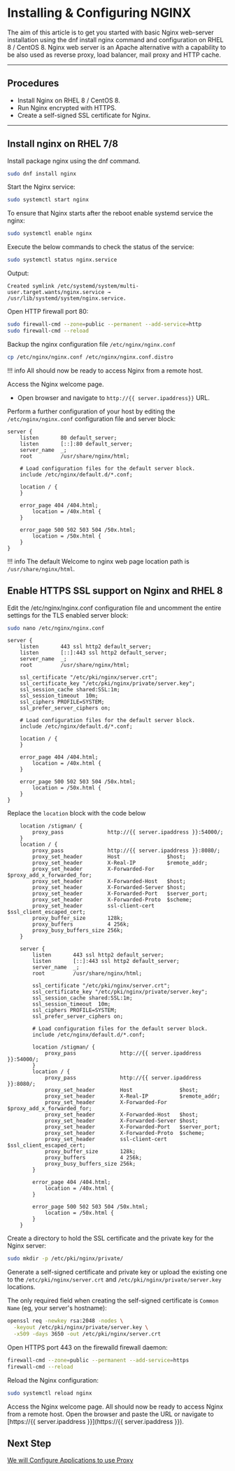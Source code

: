 
# Installing & Configuring NGINX
The aim of this article is to get you started with basic Nginx web-server installation using the dnf 
install nginx command and configuration on RHEL 8 / CentOS 8. Nginx web server is an Apache alternative 
with a capability to be also used as reverse proxy, load balancer, mail proxy and HTTP cache.

---
## Procedures
* Install Nginx on RHEL 8 / CentOS 8.
* Run Nginx encrypted with HTTPS.
* Create a self-signed SSL certificate for Nginx.
---

## Install nginx on RHEL 7/8
Install package nginx using the dnf command.
```sh
sudo dnf install nginx
```

Start the Nginx service:
```sh
sudo systemctl start nginx
```

To ensure that Nginx starts after the reboot enable systemd service the nginx:
```sh
sudo systemctl enable nginx
```

Execute the below commands to check the status of the service:
``` bash
sudo systemctl status nginx.service
```

Output:
```console
Created symlink /etc/systemd/system/multi-user.target.wants/nginx.service → /usr/lib/systemd/system/nginx.service.
```

Open HTTP firewall port 80:
```sh
sudo firewall-cmd --zone=public --permanent --add-service=http
sudo firewall-cmd --reload
```

Backup the nginx configuration file `/etc/nginx/nginx.conf`
```sh
cp /etc/nginx/nginx.conf /etc/nginx/nginx.conf.distro
```


!!! info
    All should now be ready to access Nginx from a remote host. 

Access the Nginx welcome page.

* Open browser and navigate to `http://{{ server.ipaddress}}` URL.

Perform a further configuration of your host by editing the `/etc/nginx/nginx.conf` configuration file and server block: 

```console
server {
    listen       80 default_server;
    listen       [::]:80 default_server;
    server_name  _;
    root         /usr/share/nginx/html;

    # Load configuration files for the default server block.
    include /etc/nginx/default.d/*.conf;

    location / {
    }

    error_page 404 /404.html;
        location = /40x.html {
    }

    error_page 500 502 503 504 /50x.html;
        location = /50x.html {
    }
}
```
!!! info
    The default Welcome to nginx web page location path is `/usr/share/nginx/html`.

## Enable HTTPS SSL support on Nginx and RHEL 8
Edit the /etc/nginx/nginx.conf configuration file and uncomment the entire settings for the TLS enabled server block:

```sh
sudo nano /etc/nginx/nginx.conf
```

```console title="Before"
server {
    listen       443 ssl http2 default_server;
    listen       [::]:443 ssl http2 default_server;
    server_name  _;
    root         /usr/share/nginx/html;

    ssl_certificate "/etc/pki/nginx/server.crt";
    ssl_certificate_key "/etc/pki/nginx/private/server.key";
    ssl_session_cache shared:SSL:1m;
    ssl_session_timeout  10m;
    ssl_ciphers PROFILE=SYSTEM;
    ssl_prefer_server_ciphers on;

    # Load configuration files for the default server block.
    include /etc/nginx/default.d/*.conf;

    location / {
    }

    error_page 404 /404.html;
        location = /40x.html {
    }

    error_page 500 502 503 504 /50x.html;
        location = /50x.html {
    }
}
```

Replace the `location` block with the code below

```console
    location /stigman/ {
        proxy_pass              http://{{ server.ipaddress }}:54000/;
    }        
    location / {
        proxy_pass              http://{{ server.ipaddress }}:8080/;
        proxy_set_header        Host               $host;
        proxy_set_header        X-Real-IP          $remote_addr;
        proxy_set_header        X-Forwarded-For    $proxy_add_x_forwarded_for;
        proxy_set_header        X-Forwarded-Host   $host;
        proxy_set_header        X-Forwarded-Server $host;
        proxy_set_header        X-Forwarded-Port   $server_port;
        proxy_set_header        X-Forwarded-Proto  $scheme;
        proxy_set_header        ssl-client-cert    $ssl_client_escaped_cert;
        proxy_buffer_size       128k;
        proxy_buffers           4 256k;
        proxy_busy_buffers_size 256k;
    }
```

```console title="After"
    server {
        listen       443 ssl http2 default_server;
        listen       [::]:443 ssl http2 default_server;
        server_name  _;
        root         /usr/share/nginx/html;

        ssl_certificate "/etc/pki/nginx/server.crt";
        ssl_certificate_key "/etc/pki/nginx/private/server.key";
        ssl_session_cache shared:SSL:1m;
        ssl_session_timeout  10m;
        ssl_ciphers PROFILE=SYSTEM;
        ssl_prefer_server_ciphers on;
        
        # Load configuration files for the default server block.
        include /etc/nginx/default.d/*.conf;

        location /stigman/ {
            proxy_pass              http://{{ server.ipaddress }}:54000/;
        }        
        location / {
            proxy_pass              http://{{ server.ipaddress }}:8080/;
            proxy_set_header        Host               $host;
            proxy_set_header        X-Real-IP          $remote_addr;
            proxy_set_header        X-Forwarded-For    $proxy_add_x_forwarded_for;
            proxy_set_header        X-Forwarded-Host   $host;
            proxy_set_header        X-Forwarded-Server $host;
            proxy_set_header        X-Forwarded-Port   $server_port;
            proxy_set_header        X-Forwarded-Proto  $scheme;
            proxy_set_header        ssl-client-cert    $ssl_client_escaped_cert;
            proxy_buffer_size       128k;
            proxy_buffers           4 256k;
            proxy_busy_buffers_size 256k;
        }

        error_page 404 /404.html;
            location = /40x.html {
        }

        error_page 500 502 503 504 /50x.html;
            location = /50x.html {
        }
    }
```

Create a directory to hold the SSL certificate and the private key for the Nginx server:
```sh
sudo mkdir -p /etc/pki/nginx/private/ 
```

Generate a self-signed certificate and private key or upload the existing one to 
the `/etc/pki/nginx/server.crt` and `/etc/pki/nginx/private/server.key` locations. 

The only required field when creating the self-signed certificate is `Common Name` (eg, your server's hostname):
```sh
openssl req -newkey rsa:2048 -nodes \
  -keyout /etc/pki/nginx/private/server.key \
  -x509 -days 3650 -out /etc/pki/nginx/server.crt
```

Open HTTPS port 443 on the firewalld firewall daemon:
```sh
firewall-cmd --zone=public --permanent --add-service=https
firewall-cmd --reload
```

Reload the Nginx configuration:
```sh
sudo systemctl reload nginx
```

Access the Nginx welcome page. All should now be ready to access Nginx from a remote host. 
Open the browser and paste the URL or navigate to [https://{{ server.ipaddress }}](https://{{ server.ipaddress }}).

## Next Step
[We will Configure Applications to use Proxy](deploy.md)